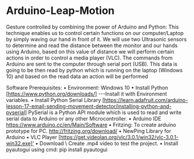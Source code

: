 # Arduino-Leap-Motion
Gesture controlled by combining the power of Arduino and Python: This technique enables us to control certain functions on our computer/Laptop by simply waving our hand in front of it. We will use two Ultrasonic sensors to determine and read the distance between the monitor and our hands using Arduino, based on this value of distance we will perform certain actions in order to control a media player (VLC). The commands from Arduino are sent to the computer through serial port (USB). This data is going to be then read by python which is running on the laptop (Windows 10) and based on the read data an action will be performed

Software Prerequisites:
•	Environment: Windows 10
•	Install Python [https://www.python.org/downloads/] ---Install it with Environment variables.
•	Install Python Serial Library [https://learn.adafruit.com/arduino-lesson-17-email-sending-movement-detector/installing-python-and-pyserial] PySerial is a Python API module which is used to read and write serial data to Arduino or any other Microcontroller.
•	Arduino IDE https://www.arduino.cc/en/Main/Software 
•	Fritzing: To create arduino prototype for PC. http://fritzing.org/download/
•	NewPing Library for Arduino
•	VLC Player [https://get.videolan.org/vlc/3.0.1/win32/vlc-3.0.1-win32.exe]’
•	Download \ Create .mp4 video to test the project.
•	Install pyautogui using cmd: pip install pyautogui


